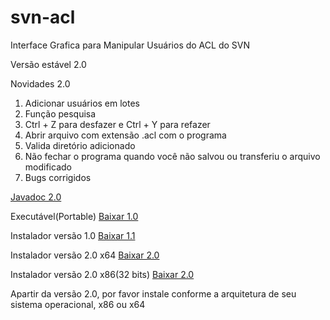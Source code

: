 # svn-acl
Interface Grafica para Manipular Usuários do ACL do SVN

Versão estável 2.0

Novidades 2.0
 1. Adicionar usuários em lotes
 2. Função pesquisa
 3. Ctrl + Z para desfazer e Ctrl + Y para refazer
 4. Abrir arquivo com extensão .acl com o programa
 5. Valida diretório adicionado
 6. Não fechar o programa quando você não salvou ou transferiu o arquivo modificado
 7. Bugs corrigidos
 
[Javadoc 2.0](https://rawgit.com/Lhuckaz/svn-acl/v.2.0/svn-acl/doc/index.html)

Executável(Portable)
[Baixar 1.0](https://github.com/Lhuckaz/svn-acl/blob/master/svn-acl-1.0.exe?raw=true)

Instalador versão 1.0
[Baixar 1.1](https://github.com/Lhuckaz/svn-acl/blob/v.1.1/svn-acl-1.1.exe?raw=true)

Instalador versão 2.0 x64
[Baixar 2.0](https://github.com/Lhuckaz/svn-acl/blob/v.2.0/svn-acl-2.0_x64.exe?raw=true)

Instalador versão 2.0 x86(32 bits)
[Baixar 2.0](https://github.com/Lhuckaz/svn-acl/blob/v.2.0/svn-acl-2.0.exe?raw=true)

Apartir da versão 2.0, por favor instale conforme a arquitetura de seu sistema operacional, x86 ou x64
